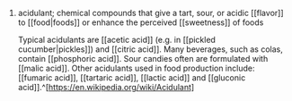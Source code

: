 1. acidulant; chemical compounds that give a tart, sour, or acidic [[flavor]] to [[food|foods]] or enhance the perceived [[sweetness]] of foods
   
   Typical acidulants are [[acetic acid]] (e.g. in [[pickled cucumber|pickles]]) and [[citric acid]]. Many beverages, such as colas, contain [[phosphoric acid]]. Sour candies often are formulated with [[malic acid]]. Other acidulants used in food production include: [[fumaric acid]], [[tartaric acid]], [[lactic acid]] and [[gluconic acid]].^[https://en.wikipedia.org/wiki/Acidulant]